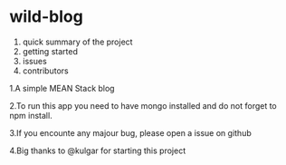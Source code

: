 # wild-blog
1. quick summary of the project
2. getting started
3. issues
4. contributors

1.A simple MEAN Stack blog

2.To run this app you need to have mongo installed and do not forget to npm install.

3.If you encounte any majour bug, please open a issue on github

4.Big thanks to @kulgar for starting this project